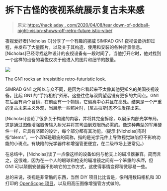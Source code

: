 # 拆下古怪的夜视系统展示复古未来感

> 原文:[https://hack aday . com/2020/04/08/tear down-of-oddball-night-vision-shows-off-retro-future istic-vibe/](https://hackaday.com/2020/04/08/teardown-of-oddball-night-vision-shows-off-retro-futuristic-vibe/)

夜视爱好者[Nicholas C]分享了一个有趣的挪威 SIMRAD GN1 夜视设备拆卸过程，并发布了大量图片，以及关于其构造、使用和安装的各种背景信息。[Nicholas]已经寻找这种设计的夜视设备有一段时间了，当他打开它时，他对找到一个这样的设备的喜悦仅次于他进入的图片和细节的数量。

[![](../Images/07f07fa0df471c3b50747fdd13e01e1c.png)](https://hackaday.com/wp-content/uploads/2020/04/SIMRAD-GN1-Square.jpg)

The GN1 rocks an irresistible retro-futuristic look.

SIMRAD GN1 之所以与众不同，是因为它看起来不太像其他更知名的美国夜视设备。比起 GN1 的“手持相机”外形，这些往往与双筒望远镜有更多的共同点。GN1 在后面有两个目镜，在前面有一个物镜，它偏离中心并且在高处。结果是一个严重的复古未来主义外观，当展示一些照片时，[尼古拉斯]忍不住发挥出来。

[Nicholas]谈论了很多关于构建的内容，并将其完全拆除，以展示内部光学布局，这是通过图像增强器传输入射光并将其弯曲到双眼所必需的。像这种典型的军用硬件一样，它具有坚固的设计，每个部分都有其功能。(提示:[Nicholas]有时指“blems”。一个*瑕疵*是瑕疵的简称，指的是光学元件上导致视觉缺陷但不影响功能的小斑点。有缺陷的光学器件和增强管更便宜，在二级市场上更常见。)

在总结中，[Nicholas]谈了一点像这样的设备如何与枪支上的瞄准器兼容。简而言之，这很难，因为在一个人的眼球和枪支的瞄准镜之间有一个笨重的*东西*，但 GN1 可以颠倒安装而不影响它的工作方式，这使得事情变得稍微容易一些。

总的来说，夜视是非常酷的东西，当然 DIY 项目比比皆是，像利用数码相机和 3D 打印的 [OpenScope 项目](https://hackaday.com/2017/02/23/own-the-night-with-this-open-source-night-vision-monocular/)，以及用高压图像增强管方式做的。